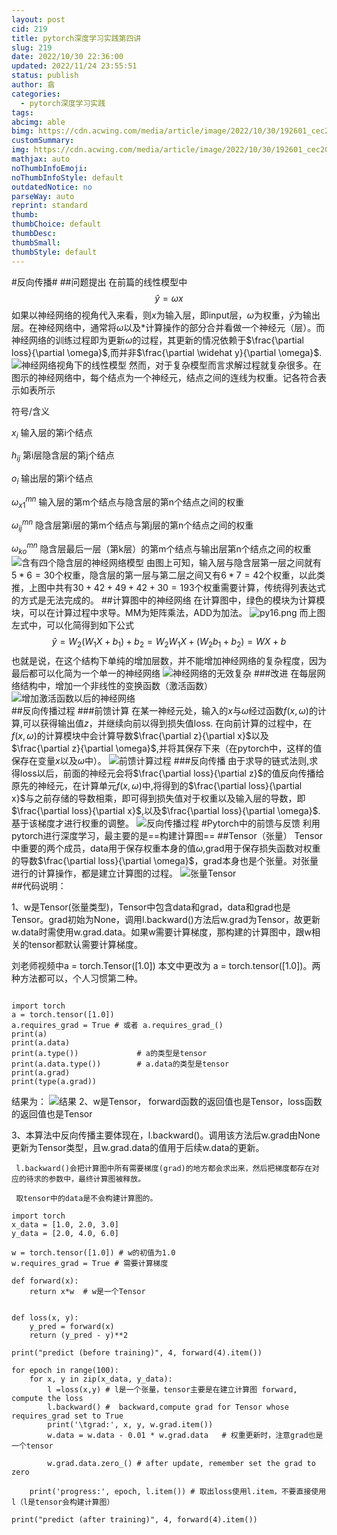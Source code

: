 ```yaml
---
layout: post
cid: 219
title: pytorch深度学习实践第四讲
slug: 219
date: 2022/10/30 22:36:00
updated: 2022/11/24 23:55:51
status: publish
author: 翕
categories: 
  - pytorch深度学习实践
tags: 
abcimg: able
bimg: https://cdn.acwing.com/media/article/image/2022/10/30/192601_cec2009a58-pytorch.jpg
customSummary: 
img: https://cdn.acwing.com/media/article/image/2022/10/30/192601_cec2009a58-pytorch.jpg
mathjax: auto
noThumbInfoEmoji: 
noThumbInfoStyle: default
outdatedNotice: no
parseWay: auto
reprint: standard
thumb: 
thumbChoice: default
thumbDesc: 
thumbSmall: 
thumbStyle: default
---
```



#反向传播#
##问题提出
在前篇的线性模型中
$$
\widehat y = \omega x
$$
如果以神经网络的视角代入来看，则$x$为输入层，即input层，$\omega$为权重，$\widehat y$为输出层。在神经网络中，通常将$\omega$以及$*$计算操作的部分合并看做一个神经元（层）。而神经网络的训练过程即为更新$\omega$的过程，其更新的情况依赖于$\frac{\partial loss}{\partial \omega}$,而并非$\frac{\partial \widehat y}{\partial \omega}$.
![神经网络视角下的线性模型](https://cdn.acwing.com/media/article/image/2022/11/24/192601_ddef02d06c-py14.png) 
然而，对于复杂模型而言求解过程就复杂很多。在图示的神经网络中，每个结点为一个神经元，结点之间的连线为权重。记各符合表示如表所示

符号/含义

$x_i$
输入层的第i个结点

$h_{ij}$
第i层隐含层的第j个结点

$o_i$
输出层的第i个结点

$\omega_{x1}^{mn}$
输入层的第m个结点与隐含层的第n个结点之间的权重

$\omega_{ij}^{mn}$
隐含层第i层的第m个结点与第j层的第n个结点之间的权重

$\omega_{ko}^{mn}$
隐含层最后一层（第k层）的第m个结点与输出层第n个结点之间的权重
![含有四个隐含层的神经网络模型](https://cdn.acwing.com/media/article/image/2022/11/24/192601_34973e296c-py15.png) 
由图上可知，输入层与隐含层第一层之间就有$5*6=30$个权重，隐含层的第一层与第二层之间又有$6*7=42$个权重，以此类推，上图中共有$30+42+49+42+30=193$个权重需要计算，传统得列表达式的方式是无法完成的。
##计算图中的神经网络
在计算图中，绿色的模块为计算模块，可以在计算过程中求导。MM为矩阵乘法，ADD为加法。
![py16.png](https://cdn.acwing.com/media/article/image/2022/11/24/192601_5af879b96c-py16.png) 
而上图左式中，可以化简得到如下公式
$$
\widehat y = W_2(W_1X+b_1)+b_2=W_2W_1X+(W_2b_1+b_2)=WX+b
$$
也就是说，在这个结构下单纯的增加层数，并不能增加神经网络的复杂程度，因为最后都可以化简为一个单一的神经网络
![神经网络的无效复杂](https://cdn.acwing.com/media/article/image/2022/11/24/192601_a171262a6c-py17.png)
###改进
在每层网络结构中，增加一个非线性的变换函数（激活函数）
![增加激活函数以后的神经网络](https://cdn.acwing.com/media/article/image/2022/11/24/192601_c9a68f1a6c-py18.png)  
##反向传播过程
###前馈计算
在某一神经元处，输入的$x$与$\omega$经过函数$f(x,\omega)$的计算,可以获得输出值$z$，并继续向前以得到损失值loss.
在向前计算的过程中，在$f(x,\omega)$的计算模块中会计算导数$\frac{\partial z}{\partial x}$以及$\frac{\partial z}{\partial \omega}$,并将其保存下来（在pytorch中，这样的值保存在变量$x$以及$\omega$中）。
![前馈计算过程](https://cdn.acwing.com/media/article/image/2022/11/24/192601_fb0b24fc6c-py19.png) 
###反向传播
由于求导的链式法则,求得loss以后，前面的神经元会将$\frac{\partial loss}{\partial z}$的值反向传播给原先的神经元，在计算单元$f(x,\omega)$中,将得到的$\frac{\partial loss}{\partial x}$与之前存储的导数相乘，即可得到损失值对于权重以及输入层的导数，即$\frac{\partial loss}{\partial x}$,以及$\frac{\partial loss}{\partial \omega}$.基于该梯度才进行权重的调整。
![反向传播过程](https://cdn.acwing.com/media/article/image/2022/11/24/192601_2c94e0556c-py20.png)
#Pytorch中的前馈与反馈
利用pytorch进行深度学习，最主要的是==构建计算图==
##Tensor（张量）
Tensor中重要的两个成员，data用于保存权重本身的值$\omega$,grad用于保存损失函数对权重的导数$\frac{\partial loss}{\partial \omega}$，grad本身也是个张量。对张量进行的计算操作，都是建立计算图的过程。
![张量Tensor](https://cdn.acwing.com/media/article/image/2022/11/24/192601_5df878b86c-py21.png)  
##代码说明：

1、w是Tensor(张量类型)，Tensor中包含data和grad，data和grad也是Tensor。grad初始为None，调用l.backward()方法后w.grad为Tensor，故更新w.data时需使用w.grad.data。如果w需要计算梯度，那构建的计算图中，跟w相关的tensor都默认需要计算梯度。

刘老师视频中a = torch.Tensor([1.0]) 本文中更改为 a = torch.tensor([1.0])。两种方法都可以，个人习惯第二种。
```

import torch
a = torch.tensor([1.0])
a.requires_grad = True # 或者 a.requires_grad_()
print(a)
print(a.data)
print(a.type())             # a的类型是tensor
print(a.data.type())        # a.data的类型是tensor
print(a.grad)
print(type(a.grad))

```
结果为：
![结果][1]
2、w是Tensor， forward函数的返回值也是Tensor，loss函数的返回值也是Tensor

3、本算法中反向传播主要体现在，l.backward()。调用该方法后w.grad由None更新为Tensor类型，且w.grad.data的值用于后续w.data的更新。

     l.backward()会把计算图中所有需要梯度(grad)的地方都会求出来，然后把梯度都存在对应的待求的参数中，最终计算图被释放。

     取tensor中的data是不会构建计算图的。
```
import torch
x_data = [1.0, 2.0, 3.0]
y_data = [2.0, 4.0, 6.0]
 
w = torch.tensor([1.0]) # w的初值为1.0
w.requires_grad = True # 需要计算梯度
 
def forward(x):
    return x*w  # w是一个Tensor
 
 
def loss(x, y):
    y_pred = forward(x)
    return (y_pred - y)**2
 
print("predict (before training)", 4, forward(4).item())
 
for epoch in range(100):
    for x, y in zip(x_data, y_data):
        l =loss(x,y) # l是一个张量，tensor主要是在建立计算图 forward, compute the loss
        l.backward() #  backward,compute grad for Tensor whose requires_grad set to True
        print('\tgrad:', x, y, w.grad.item())
        w.data = w.data - 0.01 * w.grad.data   # 权重更新时，注意grad也是一个tensor
 
        w.grad.data.zero_() # after update, remember set the grad to zero
 
    print('progress:', epoch, l.item()) # 取出loss使用l.item，不要直接使用l（l是tensor会构建计算图）
 
print("predict (after training)", 4, forward(4).item())


```


  [1]: https://cdn.acwing.com/media/article/image/2022/10/30/192601_104d99e258-%E7%BB%93%E6%9E%9C.png